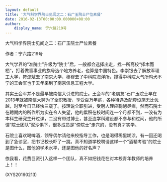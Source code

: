 ```yaml
---
layout: default
title: '大气科学界院士见闻之二：石广玉院士尸位素餐'
date: 2016-02-13T00:00:00.000000+08:00
author:
    display_name: 宁六路219号
---
```


大气科学界院士见闻之二：石广玉院士尸位素餐

作者：宁六路219号

大气学界的“准院士”升级为“院士”后，一般都会选择出走，找一所高校“择木而栖”，打着做番事业的旗号选个地方养老，也算是中国特色。李崇银去了解放军理工大学，符淙斌去了南京大学，穆穆去了中科院海洋所，搅得中科院大气所鸡犬不宁的王会军也于去年来到了南京信息工程大学。

其实王会军并不是最早被南信大引进的院士。王会军的“老朋友”石广玉院士早在2013年就被南信大聘为了全职教授，享受百万年薪，各种待遇及配套设施无比优越，时至今日已经快三载了。按理说全职引进，受聘人理应鞠躬尽瘁，然而石院士在聘期内的所作所为实在令人失望，他的累积在校时间连一个月都不到，一没有为本科生研究生开过课，二没有带过博士，甚至连学科建设都不参与和过问，他的所谓“院士团队”泥沙俱下，很多成员是“傍院士”走穴的，没有真才实学。

石院士喜欢喝啤酒，领导偶尔请他来校指导工作，也是喝得稀里糊涂，有一回还喝到了急诊室，把书记校长吓了一跳，真不知道学校聘请这样一个“酒精考验”的院士是图什么，图他的学术水平，还是图他的好名声？

依我看，花费巨资引入这样一个团队，真不如把钱花在对本校青年教师的培养上！！

(XYS20160213)

